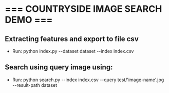 # === COUNTRYSIDE IMAGE SEARCH DEMO ===

## Extracting features and export to file csv

- Run: python index.py --dataset dataset --index index.csv

## Search using query image using:

- Run: python search.py --index index.csv --query test/'image-name'.jpg --result-path dataset
